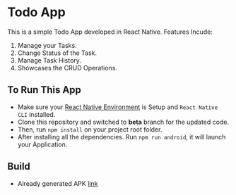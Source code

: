 # Todo App
This is a simple Todo App developed in React Native. Features Incude:
1. Manage your Tasks.
2. Change Status of the Task.
3. Manage Task History.
4. Showcases the CRUD Operations.

## To Run This App
* Make sure your [React Native Environment](https://reactnative.dev/docs/environment-setup) is Setup and `React Native CLI` installed.
* Clone this repository and switched to **beta** branch for the updated code.
* Then, run `npm install` on your project root folder.
* After installing all the dependencies. Run `npm run android`, it will launch your Application.

## Build
* Already generated APK [link](https://drive.google.com/drive/folders/1LH2AE7thwU1kc28IDHUSRFNEOjuh60PA?usp=sharing)
